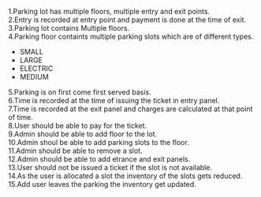 1.Parking lot has multiple floors, multiple entry and exit points.<BR/>
2.Entry is recorded at entry point and payment is done at the time of exit.<BR/>
3.Parking lot contains Multiple floors.<BR/>
4.Parking floor containts multiple parking slots which are of different types.<BR/>
 <UL>
 <LI> SMALL</LI>
 <LI> LARGE</LI>
  <LI>ELECTRIC</LI>
  <LI>MEDIUM</LI>
  </UL>
5.Parking is on first come first served basis.<BR/>
6.Time is recorded at the time of issuing the ticket in entry panel.<BR/>
7.Time is recorded at the exit panel and charges are calculated at that point of time.<BR/>
8.User should be able to pay for the ticket.<BR/>
9.Admin should be able to add floor to the lot.<BR/>
10.Admin shoul be able to add parking slots to the floor.<BR/>
11.Admin should be able to remove a slot.<BR/>
12.Admin should be able to add etrance and exit panels.<BR/>
13.User should not be issued a ticket if the slot is not available.<BR/>
14.As the user is allocated a slot the inventory of the slots gets reduced.<BR/>
15.Add user leaves the parking the inventory get updated.<BR/>
